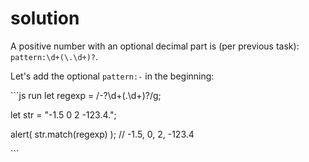 # solution

A positive number with an optional decimal part is \(per previous task\): `pattern:\d+(\.\d+)?`.

Let's add the optional `pattern:-` in the beginning:

\`\`\`js run let regexp = /-?\d+\(.\d+\)?/g;

let str = "-1.5 0 2 -123.4.";

alert\( str.match\(regexp\) \); // -1.5, 0, 2, -123.4

\`\`\`

